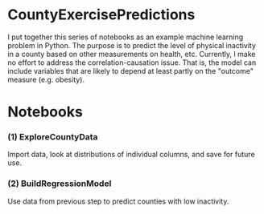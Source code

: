 # CountyExercisePredictions
I put together this series of notebooks as an example machine learning problem in Python. The purpose is to predict the level of physical inactivity in a county based on other measurements on health, etc. Currently, I make no effort to address the correlation-causation issue. That is, the model can include variables that are likely to depend at least partly on the "outcome" measure (e.g. obesity).

# Notebooks
### (1) ExploreCountyData
Import data, look at distributions of individual columns, and save for future use.

### (2) BuildRegressionModel
Use data from previous step to predict counties with low inactivity.